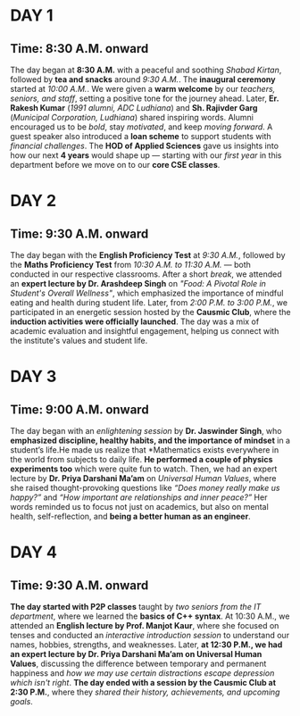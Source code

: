 # DAY 1  
## Time: 8:30 A.M. onward

The day began at **8:30 A.M.** with a peaceful and soothing *Shabad Kirtan*, followed by **tea and snacks** around *9:30 A.M.*. The **inaugural ceremony** started at *10:00 A.M.*. We were given a **warm welcome** by our *teachers, seniors, and staff*, setting a positive tone for the journey ahead. Later, **Er. Rakesh Kumar** (*1991 alumni, ADC Ludhiana*) and **Sh. Rajivder Garg** (*Municipal Corporation, Ludhiana*) shared inspiring words. Alumni encouraged us to be *bold*, stay *motivated*, and keep *moving forward*. A guest speaker also introduced a **loan scheme** to support students with *financial challenges*. The **HOD of Applied Sciences** gave us insights into how our next **4 years** would shape up — starting with our *first year* in this department before we move on to our **core CSE classes**.


# DAY 2  
## Time: 9:30 A.M. onward

The day began with the **English Proficiency Test** at *9:30 A.M.*, followed by the **Maths Proficiency Test** from *10:30 A.M. to 11:30 A.M.* — both conducted in our respective classrooms. After a short *break*, we attended an **expert lecture by Dr. Arashdeep Singh** on *"Food: A Pivotal Role in Student's Overall Wellness"*, which emphasized the importance of mindful eating and health during student life. Later, from *2:00 P.M. to 3:00 P.M.*, we participated in an energetic session hosted by the **Causmic Club**, where the **induction activities were officially launched**. The day was a mix of academic evaluation and insightful engagement, helping us connect with the institute's values and student life.


# DAY 3 
## Time: 9:00 A.M. onward

The day began with an *enlightening session* by **Dr. Jaswinder Singh**, who **emphasized discipline, healthy habits, and the importance of mindset** in a student’s life.He made us realize that *Mathematics exists everywhere in the world from subjects to daily life. **He performed a couple of physics experiments too** which were quite fun to watch. Then, we had an expert lecture by **Dr. Priya Darshani Ma’am** on *Universal Human Values*, where she raised thought-provoking questions like *“Does money really make us happy?”* and *“How important are relationships and inner peace?”* Her words reminded us to focus not just on academics, but also on mental health, self-reflection, and **being a better human as an engineer**.


# DAY 4

## Time: 9:30 A.M. onward

**The day started with P2P classes** taught by *two seniors from the IT department*, where we learned the **basics of C++ syntax**. At 10:30 A.M., we attended an **English lecture by Prof. Manjot Kaur**, where she focused on tenses and conducted an *interactive introduction session* to understand our names, hobbies, strengths, and weaknesses. Later, **at 12:30 P.M., we had an expert lecture by Dr. Priya Darshani Ma’am on Universal Human Values**, discussing the difference between temporary and permanent happiness and *how we may use  certain distractions escape depression which isn't right*. **The day ended with a session by the Causmic Club at 2:30 P.M.**, where they *shared their history, achievements, and upcoming goals*.
